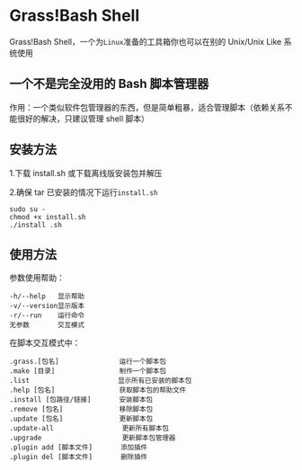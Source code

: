 # Grass!Bash Shell

Grass!Bash Shell，一个为`Linux`准备的工具箱你也可以在别的 Unix/Unix Like 系统使用

## 一个不是完全没用的 Bash 脚本管理器

作用：一个类似软件包管理器的东西，但是简单粗暴，适合管理脚本（依赖关系不能很好的解决，只建议管理 shell 脚本）

## 安装方法

1.下载 install.sh 或下载离线版安装包并解压

2.确保 tar 已安装的情况下运行`install.sh`

```
sudo su -
chmod +x install.sh
./install .sh
```

## 使用方法

参数使用帮助：

```
-h/--help   显示帮助
-v/--version显示版本
-r/--run    运行命令
无参数       交互模式
```

在脚本交互模式中：

```
.grass.[包名]               运行一个脚本包
.make [目录]                制作一个脚本包
.list                      显示所有已安装的脚本包
.help [包名]                获取脚本包的帮助文件
.install [包路径/链接]       安装脚本包
.remove [包名]              移除脚本包
.update [包名]              更新脚本包
.update-all                 更新所有脚本包
.upgrade                    更新脚本包管理器
.plugin add [脚本文件]       添加插件
.plugin del [脚本文件]       删除插件
```

